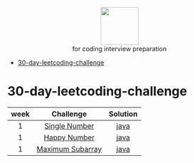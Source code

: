 <p align="center">
    <a href="https://leetcode.com/abdoo_saed">
        <img height=85 src="https://miro.medium.com/max/2720/1*gBkMCGTAdSk4tu17SCa7RQ.png">
    </a>
    <br>for coding interview preparation
</p>

* [30-day-leetcoding-challenge](#30-day-leetcoding-challenge)


# 30-day-leetcoding-challenge

| week |                                                          Challenge                                                          |                                                                                          Solution                                                                                         |
|:---:|:--------------------------------------------------------------------------------------------------------------------------:|:-----------------------------------------------------------------------------------------------------------------------------------------------------------------------------------------:|
|  1  | [Single Number](https://leetcode.com/explore/other/card/30-day-leetcoding-challenge/528/week-1/3283/)                             |           [java](https://github.com/AbdOoSaed/leetcode/blob/master/src/com/company/thirty_day_leetcoding_challenge/week1/SingleNumber/Solution.java)                |
|  1  | [Happy Number](https://leetcode.com/explore/other/card/30-day-leetcoding-challenge/528/week-1/3284/)                             |           [java](github-link)                |
|  1  | [Maximum Subarray](https://leetcode.com/explore/other/card/30-day-leetcoding-challenge/528/week-1/3285/)                             |           [java](github-link)                |
